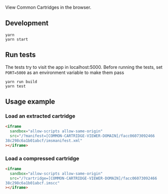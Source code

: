 View Common Cartridges in the browser.

## Development

```
yarn
yarn start
```

## Run tests

The tests try to visit the app in localhost:5000.
Before running the tests, set `PORT=5000` as an
environment variable to make them pass

```
yarn run build
yarn test
```

## Usage example

### Load an extracted cartridge

```html
<iframe
  sandbox="allow-scripts allow-same-origin"
  src="/?manifest=[COMMON-CARTRIDGE-VIEWER-DOMAIN]/facc06073092466
38c298c6a1b01abcf/imsmanifest.xml"
></iframe>
```

### Load a compressed cartridge

```html
<iframe
  sandbox="allow-scripts allow-same-origin"
  src="/?cartridge=[COMMON-CARTRIDGE-VIEWER-DOMAIN]/facc06073092466
38c298c6a1b01abcf.imscc"
></iframe>
```
